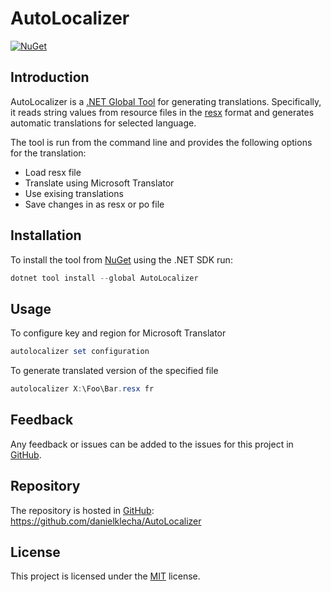 # AutoLocalizer

[![NuGet](https://buildstats.info/nuget/AutoLocalizer?includePreReleases=false)](https://www.nuget.org/packages/AutoLocalizer "Download AutoLocalizer from NuGet")

## Introduction

AutoLocalizer is a [.NET Global Tool](https://docs.microsoft.com/en-us/dotnet/core/tools/global-tools ".NET Global Tools overview") for generating translations. Specifically, it reads string values from resource files in the [resx](https://docs.microsoft.com/en-us/dotnet/framework/resources/creating-resource-files-for-desktop-apps#resources-in-resx-files "Resources in .resx Files
") format and generates automatic translations for selected language.

The tool is run from the command line and provides the following options for the translation:

* Load resx file
* Translate using Microsoft Translator
* Use exising translations
* Save changes in as resx or po file

## Installation

To install the tool from [NuGet](https://www.nuget.org/packages/AutoLocalizer "AutoLocalizer on NuGet.org") using the .NET SDK run:

```powershell
dotnet tool install --global AutoLocalizer
```

## Usage

To configure key and region for Microsoft Translator
```powershell
autolocalizer set configuration
```

To generate translated version of the specified file

```powershell
autolocalizer X:\Foo\Bar.resx fr
```

## Feedback

Any feedback or issues can be added to the issues for this project in [GitHub](https://github.com/danielklecha/AutoLocalizer/issues "Issues for this project on GitHub.com").

## Repository

The repository is hosted in [GitHub](https://github.com/danielklecha/AutoLocalizer "This project on GitHub.com"): https://github.com/danielklecha/AutoLocalizer

## License

This project is licensed under the [MIT](https://github.com/danielklecha/AutoLocalizer/blob/master/LICENSE.md "The MIT license") license.